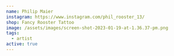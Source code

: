 ```yaml
---
name: Philip Maier
instagram: https://www.instagram.com/phil_rooster_13/
shop: Fancy Rooster Tattoo
image: /assets/images/screen-shot-2023-01-19-at-1.36.37-pm.png
tags:
  - artist
active: true
---
```

